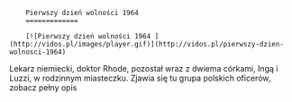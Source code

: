 
        Pierwszy dzień wolności 1964 
        =============
        
        [![Pierwszy dzień wolności 1964 ](http://vidos.pl/images/player.gif)](http://vidos.pl/pierwszy-dzien-wolnosci-1964)
        
        
 Lekarz niemiecki, doktor Rhode, pozostał wraz z dwiema córkami, Ingą i Luzzi, w rodzinnym miasteczku. Zjawia się tu grupa polskich oficerów, zobacz pełny opis
    